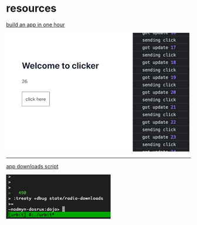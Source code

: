 # resources

[build an app in one hour](https://gist.github.com/bacwyls/13661b50410e3ed5b3da0c19dd6ab16e)

![](img/clicker-sc.png)
<hr>

[app downloads script](https://gist.github.com/bacwyls/6a0867f7b1d78b5777d4c2cd127bda01)

![](img/treaty-script.png)
